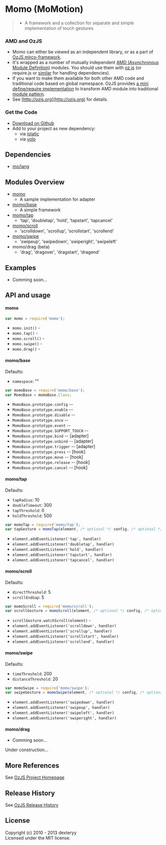 <!---
layout: intro
title: Momo
-->

# Momo (MoMotion)

> * A framework and a collection for separate and simple implementation of touch gestures

### AMD and OzJS

* Momo can either be viewed as an independent library, or as a part of [OzJS mirco-framework](http://ozjs.org/#framework).
* It's wrapped as a number of mutually independent [AMD (Asynchronous Module Definition)](https://github.com/amdjs/amdjs-api/wiki/AMD) modules. You should use them with [oz.js](http://ozjs.org/#start) (or require.js or [similar](http://wiki.commonjs.org/wiki/Implementations) for handling dependencies). 
* If you want to make them available for both other AMD code and traditional code based on global namespace. OzJS provides [a mini define/require implementation](http://ozjs.org/examples/adapter/) to transform AMD module into traditional [module pattern](http://www.adequatelygood.com/2010/3/JavaScript-Module-Pattern-In-Depth).
* See [http://ozjs.org](http://ozjs.org) for details.

### Get the Code

* [Download on Github](https://github.com/dexteryy/momo/)
* Add to your project as new dependency:
    * via [istatic](http://ozjs.org/istatic)
    * via [volo](https://github.com/volojs/volo)

## Dependencies

* [mo/lang](https://github.com/dexteryy/mo)

## Modules Overview

* [momo](https://github.com/dexteryy/momo/blob/master/momo.js)
    * A sample implementation for adapter
* [momo/base](https://github.com/dexteryy/momo/blob/master/momo/base.js)
    * A simple framework
* [momo/tap](https://github.com/dexteryy/momo/blob/master/momo/tap.js) 
    * 'tap', 'doubletap', 'hold', 'tapstart', 'tapcancel'
* [momo/scroll](https://github.com/dexteryy/momo/blob/master/momo/scroll.js) 
    * 'scrolldown', 'scrollup', 'scrollstart', 'scrollend'
* [momo/swipe](https://github.com/dexteryy/momo/blob/master/momo/swipe.js) 
    * 'swipeup', 'swipedown', 'swiperight', 'swipeleft'
* momo/drag (beta)
    * 'drag', 'dragover', 'dragstart', 'dragend'

## Examples

* Comming soon...

## API and usage

#### momo

```javascript 
var momo = require('momo');
```

* `momo.init()` -
* `momo.tap()` -
* `momo.scroll()` -
* `momo.swipe()` -
* `momo.drag()` -

#### momo/base

Defaults:

* `namespace`: ""

```javascript 
var momoBase = require('momo/base');
var MomoBase = momoBase.Class;
```

* `MomoBase.prototype.config` -- 
* `MomoBase.prototype.enable` -- 
* `MomoBase.prototype.disable` -- 
* `MomoBase.prototype.once` -- 
* `MomoBase.prototype.event` -- 
* `MomoBase.prototype.SUPPORT_TOUCH` -- 
* `MomoBase.prototype.bind` -- [adapter]
* `MomoBase.prototype.unbind` -- [adapter]
* `MomoBase.prototype.trigger` -- [adapter]
* `MomoBase.prototype.press` -- [hook]
* `MomoBase.prototype.move` -- [hook]
* `MomoBase.prototype.release` -- [hook]
* `MomoBase.prototype.cancel` -- [hook]

#### momo/tap

Defaults:

* `tapRadius`: 10
* `doubleTimeout`: 300
* `tapThreshold`: 0
* `holdThreshold`: 500

```javascript 
var momoTap = require('momo/tap');
var tapGesture = momoTap(element, /* optional */ config, /* optional */ handler);
```

* `element.addEventListener('tap', handler)`
* `element.addEventListener('doubletap', handler)`
* `element.addEventListener('hold', handler)`
* `element.addEventListener('tapstart', handler)`
* `element.addEventListener('tapcancel', handler)`

#### momo/scroll

Defaults:

* `directThreshold`: 5
* `scrollEndGap`: 5

```javascript 
var momoScroll = require('momo/scroll');
var scrollGesture = momoScroll(element, /* optional */ config, /* optional */ handler);
```

* `scrollGesture.watchScroll(element)` - 
* `element.addEventListener('scrolldown', handler)`
* `element.addEventListener('scrollup', handler)`
* `element.addEventListener('scrollstart', handler)`
* `element.addEventListener('scrollend', handler)`

#### momo/swipe

Defaults:

* `timeThreshold`: 200
* `distanceThreshold`: 20

```javascript 
var momoSwipe = require('momo/swipe');
var swipeGesture = momoSwipe(element, /* optional */ config, /* optional */ handler);
```

* `element.addEventListener('swipedown', handler)`
* `element.addEventListener('swipeup', handler)`
* `element.addEventListener('swipeleft', handler)`
* `element.addEventListener('swiperight', handler)`

#### momo/drag

* Comming soon...

Under construction...

## More References

See [OzJS Project Homepage](http://ozjs.org/)

## Release History

See [OzJS Release History](http://ozjs.org/#release)

## License

Copyright (c) 2010 - 2013 dexteryy  
Licensed under the MIT license.


